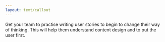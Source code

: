 ```yaml
---
layout: text/callout
---
```


Get your team to practise writing user stories to begin to change their way of thinking. This will help them understand content design and to put the user first.

